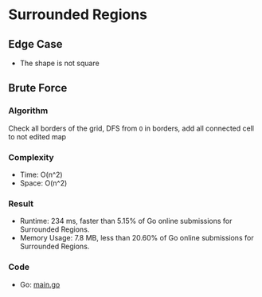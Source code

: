 # Surrounded Regions
## Edge Case
- The shape is not square
## Brute Force
### Algorithm
Check all borders of the grid, DFS from `O` in borders, add all connected cell to not edited map
### Complexity
- Time: O(n^2)
- Space: O(n^2)
### Result
- Runtime: 234 ms, faster than 5.15% of Go online submissions for Surrounded Regions.
- Memory Usage: 7.8 MB, less than 20.60% of Go online submissions for Surrounded Regions.
### Code
- Go: [main.go](#maingo)